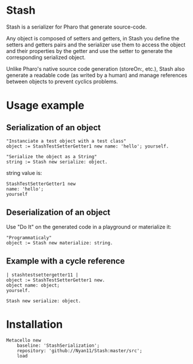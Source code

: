 # Stash

Stash is a serializer for Pharo that generate source-code.

Any object is composed of setters and getters, in Stash you define the setters and getters pairs and the serializer use them to access the object and their properties by the getter and use the setter to generate the corresponding serialized object.

Unlike Pharo's native source code generation (storeOn:, etc.), Stash also generate a readable code (as writed by a human) and manage references between objects to prevent cyclics problems. 

# Usage example

## Serialization of an object

```st
"Instanciate a test object with a test class"
object := StashTestSetterGetter1 new name: 'hello'; yourself.

"Serialize the object as a String"
string := Stash new serialize: object.
```

string value is:

```
StashTestSetterGetter1 new
name: 'hello';
yourself
```

## Deserialization of an object

Use "Do It" on the generated code in a playground or materialize it:

```st
"Programmaticaly"
object := Stash new materialize: string.
```

## Example with a cycle reference

```st
| stashtestsettergetter11 |
object := StashTestSetterGetter1 new.
object name: object;
yourself.

Stash new serialize: object.
```

# Installation

```st
Metacello new
	baseline: 'StashSerialization';
	repository: 'github://Nyan11/Stash:master/src';
	load
```
